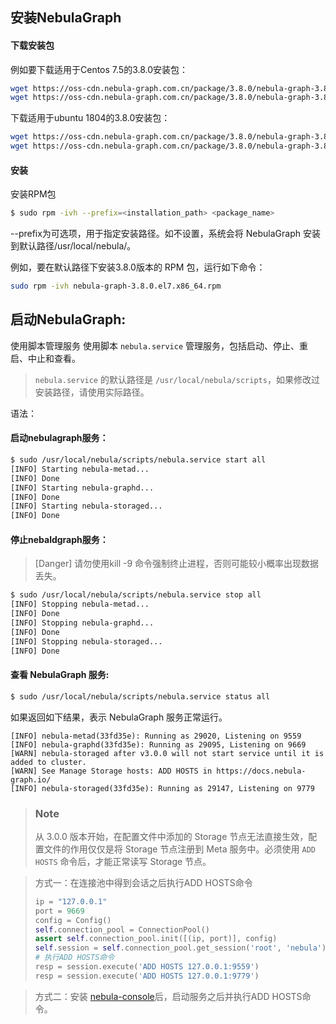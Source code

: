 ## 安装NebulaGraph

#### 下载安装包
例如要下载适用于Centos 7.5的3.8.0安装包：
```bash
wget https://oss-cdn.nebula-graph.com.cn/package/3.8.0/nebula-graph-3.8.0.el7.x86_64.rpm
wget https://oss-cdn.nebula-graph.com.cn/package/3.8.0/nebula-graph-3.8.0.el7.x86_64.rpm.sha256sum.txt
```

下载适用于ubuntu 1804的3.8.0安装包：
```bash
wget https://oss-cdn.nebula-graph.com.cn/package/3.8.0/nebula-graph-3.8.0.ubuntu1804.amd64.deb
wget https://oss-cdn.nebula-graph.com.cn/package/3.8.0/nebula-graph-3.8.0.ubuntu1804.amd64.deb.sha256sum.txt
```

#### 安装
安装RPM包
```bash
$ sudo rpm -ivh --prefix=<installation_path> <package_name>
```
--prefix为可选项，用于指定安装路径。如不设置，系统会将 NebulaGraph 安装到默认路径/usr/local/nebula/。

例如，要在默认路径下安装3.8.0版本的 RPM 包，运行如下命令：
```bash
sudo rpm -ivh nebula-graph-3.8.0.el7.x86_64.rpm
```

## 启动NebulaGraph:
使用脚本管理服务
使用脚本 `nebula.service` 管理服务，包括启动、停止、重启、中止和查看。
> `nebula.service` 的默认路径是 `/usr/local/nebula/scripts`，如果修改过安装路径，请使用实际路径。

语法：
#### 启动nebulagraph服务：
```bash
$ sudo /usr/local/nebula/scripts/nebula.service start all
[INFO] Starting nebula-metad...
[INFO] Done
[INFO] Starting nebula-graphd...
[INFO] Done
[INFO] Starting nebula-storaged...
[INFO] Done
```

#### 停止nebaldgraph服务：
> [Danger]
> 请勿使用kill -9 命令强制终止进程，否则可能较小概率出现数据丢失。
```bash
$ sudo /usr/local/nebula/scripts/nebula.service stop all
[INFO] Stopping nebula-metad...
[INFO] Done
[INFO] Stopping nebula-graphd...
[INFO] Done
[INFO] Stopping nebula-storaged...
[INFO] Done
```

#### 查看 NebulaGraph 服务:
```bash
$ sudo /usr/local/nebula/scripts/nebula.service status all
```

如果返回如下结果，表示 NebulaGraph 服务正常运行。

```text
[INFO] nebula-metad(33fd35e): Running as 29020, Listening on 9559
[INFO] nebula-graphd(33fd35e): Running as 29095, Listening on 9669
[WARN] nebula-storaged after v3.0.0 will not start service until it is added to cluster.
[WARN] See Manage Storage hosts: ADD HOSTS in https://docs.nebula-graph.io/
[INFO] nebula-storaged(33fd35e): Running as 29147, Listening on 9779
```

> ### Note
> 从 3.0.0 版本开始，在配置文件中添加的 Storage 节点无法直接生效，配置文件的作用仅仅是将 Storage 节点注册到 Meta 服务中。必须使用 `ADD HOSTS` 命令后，才能正常读写 Storage 节点。

> 方式一：在连接池中得到会话之后执行ADD HOSTS命令
> ```python
> ip = "127.0.0.1"
> port = 9669
> config = Config()
> self.connection_pool = ConnectionPool()
> assert self.connection_pool.init([(ip, port)], config)
> self.session = self.connection_pool.get_session('root', 'nebula')
> # 执行ADD HOSTS命令
> resp = session.execute('ADD HOSTS 127.0.0.1:9559')
> resp = session.execute('ADD HOSTS 127.0.0.1:9779')
> ```

> 方式二：安装 [nebula-console](./nebula-console.md)后，启动服务之后并执行ADD HOSTS命令。


















